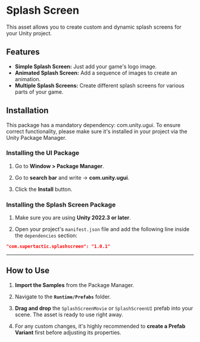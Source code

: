 # Splash Screen
This asset allows you to create custom and dynamic splash screens for your Unity project.

## Features

- **Simple Splash Screen:** Just add your game's logo image.
- **Animated Splash Screen:** Add a sequence of images to create an animation.
- **Multiple Splash Screens:** Create different splash screens for various parts of your game.

## Installation
This package has a mandatory dependency: com.unity.ugui. To ensure correct functionality, please make sure it's installed in your project via the Unity Package Manager.

### Installing the UI Package

1.  Go to **Window > Package Manager**.

2.  Go to **search bar** and write → **com.unity.ugui**.

3.  Click the **Install** button.

### Installing the Splash Screen Package

1. Make sure you are using **Unity 2022.3 or later**.

2. Open your project's `manifest.json` file and add the following line inside the `dependencies` section:

```json
"com.supertactic.splashscreen": "1.0.1"
```

---

## How to Use

1.  **Import the Samples** from the Package Manager.

2.  Navigate to the **`Runtime/Prefabs`** folder.

3.  **Drag and drop** the `SplashScreenMovie` or `SplashScreenUI` prefab into your scene. The asset is ready to use right away.

4.  For any custom changes, it's highly recommended to **create a Prefab Variant** first before adjusting its properties.
